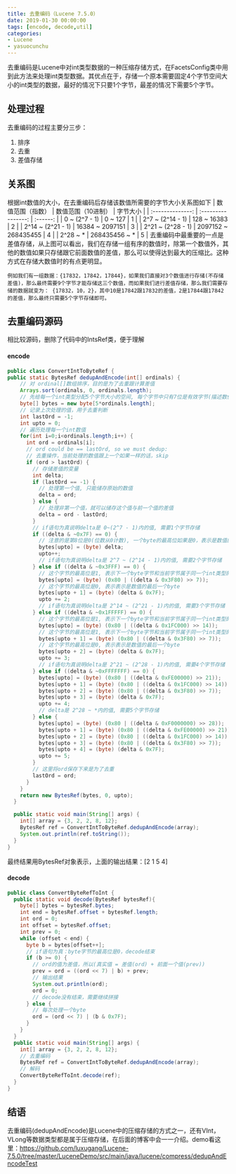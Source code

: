 ```yaml
---
title: 去重编码（Lucene 7.5.0）
date: 2019-01-30 00:00:00
tags: [encode, decode,util]
categories:
- Lucene
- yasuocunchu
---
```


去重编码是Lucene中对int类型数据的一种压缩存储方式，在FacetsConfig类中用到此方法来处理int类型数据。其优点在于，存储一个原本需要固定4个字节空间大小的int类型的数据，最好的情况下只要1个字节，最差的情况下需要5个字节。
## 处理过程
去重编码的过程主要分三步：
1. 排序
2. 去重
3. 差值存储
## 关系图
根据int数值的大小，在去重编码后存储该数值所需要的字节大小关系图如下
| 数值范围（指数） | 数值范围（10进制） | 字节大小 |
| :--------------: | :----------------: | :------: |
| 0 ~ (2^7 - 1) | 0 ~ 127 | 1 |
| 2^7 ~ (2^14 - 1) | 128 ~ 16383 | 2 |
| 2^14 ~ (2^21 - 1) | 16384 ~ 2097151 | 3 |
| 2^21 ~ (2^28 - 1) | 2097152 ~ 268435455 | 4 |
| 2^28 ~ * | 268435456 ~ * | 5 |
去重编码中最重要的一点是差值存储，从上图可以看出，我们在存储一组有序的数值时，除第一个数值外，其他的数值如果只存储跟它前面数值的差值，那么可以使得达到最大的压缩比。这种方式在存储大数值时的有点更明显。
```text
例如我们有一组数据：{17832，17842，17844}，如果我们直接对3个数值进行存储(不存储差值)，那么最终需要9个字节才能存储这三个数值，而如果我们进行差值存储，那么我们需要存储的数据就变为： {17832，10，2}，其中10是17842跟17832的差值，2是17844跟17842的差值，那么最终只需要5个字节存储即可。
```
## 去重编码源码
相比较源码，删除了代码中的IntsRef类，便于理解
#### encode
```java
public class ConvertIntToByteRef {
public static BytesRef dedupAndEncode(int[] ordinals) {
    // 对 ordinal[]数组排序，目的是为了去重跟计算差值
    Arrays.sort(ordinals, 0, ordinals.length);
    // 先给每一个int类型分配5个字节大小的空间, 每个字节中只有7位是有效字节(描述数值),最高位是个定界符, 所以一个int类型最多要5个字节
    byte[] bytes = new byte[5*ordinals.length];
    // 记录上次处理的值，用于去重判断
    int lastOrd = -1;
    int upto = 0;
    // 遍历处理每一个int数值
    for(int i=0;i<ordinals.length;i++) {
      int ord = ordinals[i];
      // ord could be == lastOrd, so we must dedup:
      // 去重操作，当前处理的数值跟上一个如果一样的话，skip
      if (ord > lastOrd) {
        // 存储差值的变量
        int delta;
        if (lastOrd == -1) {
          // 处理第一个值, 只能储存原始的数值
          delta = ord;
        } else {
          // 处理非第一个值，就可以储存这个值与前一个值的差值
          delta = ord - lastOrd;
        }
        // if语句为真说明delta是 0~(2^7 - 1)内的值, 需要1个字节存储
        if ((delta & ~0x7F) == 0) {
          // 注意的是第8位是0(位数从0计数), 一个byte的最高位如果是0，表示是数值的最后一个byte
          bytes[upto] = (byte) delta;
          upto++;
          // if语句为真说明delta是 2^7 ~ (2^14 - 1)内的值, 需要2个字节存储
        } else if ((delta & ~0x3FFF) == 0) {
          // 这个字节的最高位是1, 表示下一个byte字节和当前字节属于同一个int类型的一部分
          bytes[upto] = (byte) (0x80 | ((delta & 0x3F80) >> 7));
          // 这个字节的最高位是0, 表示表示是数值的最后一个byte
          bytes[upto + 1] = (byte) (delta & 0x7F);
          upto += 2;
          // if语句为真说明delta是 2^14 ~ (2^21 - 1)内的值, 需要3个字节存储
        } else if ((delta & ~0x1FFFFF) == 0) {
          // 这个字节的最高位是1, 表示下一个byte字节和当前字节属于同一个int类型的一部分
          bytes[upto] = (byte) (0x80 | ((delta & 0x1FC000) >> 14));
          // 这个字节的最高位是1, 表示下一个byte字节和当前字节属于同一个int类型的一部分
          bytes[upto + 1] = (byte) (0x80 | ((delta & 0x3F80) >> 7));
          // 这个字节的最高位是0, 表示表示是数值的最后一个byte
          bytes[upto + 2] = (byte) (delta & 0x7F);
          upto += 3;
          // if语句为真说明delta是 2^21 ~ (2^28 - 1)内的值, 需要4个字节存储
        } else if ((delta & ~0xFFFFFFF) == 0) {
          bytes[upto] = (byte) (0x80 | ((delta & 0xFE00000) >> 21));
          bytes[upto + 1] = (byte) (0x80 | ((delta & 0x1FC000) >> 14));
          bytes[upto + 2] = (byte) (0x80 | ((delta & 0x3F80) >> 7));
          bytes[upto + 3] = (byte) (delta & 0x7F);
          upto += 4;
          // delta是 2^28 ~ *内的值, 需要5个字节存储
        } else {
          bytes[upto] = (byte) (0x80 | ((delta & 0xF0000000) >> 28));
          bytes[upto + 1] = (byte) (0x80 | ((delta & 0xFE00000) >> 21));
          bytes[upto + 2] = (byte) (0x80 | ((delta & 0x1FC000) >> 14));
          bytes[upto + 3] = (byte) (0x80 | ((delta & 0x3F80) >> 7));
          bytes[upto + 4] = (byte) (delta & 0x7F);
          upto += 5;
        }
        // 这里将ord保存下来是为了去重
        lastOrd = ord;
      }
    }
    return new BytesRef(bytes, 0, upto);
  }

  public static void main(String[] args) {
    int[] array = {3, 2, 2, 8, 12};
    BytesRef ref = ConvertIntToByteRef.dedupAndEncode(array);
    System.out.println(ref.toString());
  }
}
```
最终结果用BytesRef对象表示，上面的输出结果：[2 1 5 4]
#### decode
```java
public class ConvertByteRefToInt {
  public static void decode(BytesRef bytesRef){
    byte[] bytes = bytesRef.bytes;
    int end = bytesRef.offset + bytesRef.length;
    int ord = 0;
    int offset = bytesRef.offset;
    int prev = 0;
    while (offset < end) {
      byte b = bytes[offset++];
      // if语句为真：byte字节的最高位是0，decode结束
      if (b >= 0) {
        // ord的值为差值，所以(真实值 = 差值(ord) + 前面一个值(prev))
        prev = ord = ((ord << 7) | b) + prev;
        // 输出结果
        System.out.println(ord);
        ord = 0;
        // decode没有结束，需要继续拼接
      } else {
        // 每次处理一个byte
        ord = (ord << 7) | (b & 0x7F);
      }
    }
  }
  public static void main(String[] args) {
    int[] array = {3, 2, 2, 8, 12};
    // 去重编码
    BytesRef ref = ConvertIntToByteRef.dedupAndEncode(array);
    // 解码
    ConvertByteRefToInt.decode(ref);
  }
}
```
## 结语
去重编码(dedupAndEncode)是Lucene中的压缩存储的方式之一，还有VInt，VLong等数据类型都是属于压缩存储，在后面的博客中会一一介绍。demo看这里：https://github.com/luxugang/Lucene-7.5.0/tree/master/LuceneDemo/src/main/java/lucene/compress/dedupAndEncodeTest